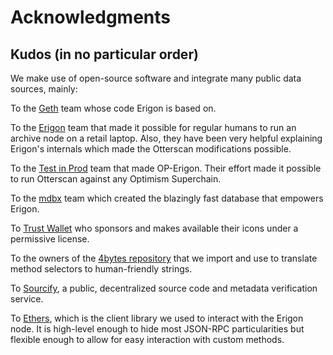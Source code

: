 # Acknowledgments

## Kudos (in no particular order)

We make use of open-source software and integrate many public data sources, mainly:

To the [Geth](https://geth.ethereum.org/) team whose code Erigon is based on.

To the [Erigon](https://github.com/ledgerwatch/erigon) team that made it possible for regular humans to run an archive node on a retail laptop. Also, they have been very helpful explaining Erigon's internals which made the Otterscan modifications possible.

To the [Test in Prod](https://www.testinprod.io/) team that made OP-Erigon. Their effort made it possible to run Otterscan against any Optimism Superchain.

To the [mdbx](https://github.com/erthink/libmdbx) team which created the blazingly fast database that empowers Erigon.

To [Trust Wallet](https://github.com/trustwallet/assets) who sponsors and makes available their icons under a permissive license.

To the owners of the [4bytes repository](https://github.com/ethereum-lists/4bytes) that we import and use to translate method selectors to human-friendly strings.

To [Sourcify](https://sourcify.dev/), a public, decentralized source code and metadata verification service.

To [Ethers](https://github.com/ethers-io/ethers.js/), which is the client library we used to interact with the Erigon node. It is high-level enough to hide most JSON-RPC particularities but flexible enough to allow for easy interaction with custom methods.
